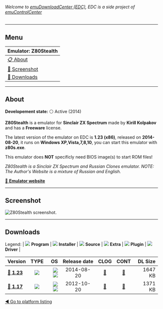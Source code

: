 ###### Welcome to [emuDownloadCenter (EDC)](https://github.com/PhoenixInteractiveNL/emuDownloadCenter/wiki/), EDC is a side project of [emuControlCenter](https://github.com/PhoenixInteractiveNL/emuControlCenter/wiki/)
***
## Menu
| **Emulator: Z80Stealth** |
|:---------|
| [:clipboard: About](#about) |
| [:sunrise: Screenshot](#screenshot) |
| [:floppy_disk: Downloads](#downloads) |
***
## About
**Developement state:** :white_circle: Active (2014)

**Z80Stealth** is a emulator for **Sinclair ZX Spectrum** made by **Kirill Kolpakov** and has a **Freeware** license.

The latest version of the emulator on EDC is **1.23 (x86)**, released on **2014-08-20**, it runs on **Windows XP,Vista,7,8,10**, you can start this emulator with **z80s.exe**.

This emulator does **NOT** specificly need BIOS image(s) to start ROM files!

_Z80Stealth is a Sinclair ZX Spectrum and Russian Clones emulator. NOTE: The Author's Website is a mixture of Russian and English._

[:link: **Emulator website**](http://z80.emu-russia.net)
***
## Screenshot
![](https://raw.githubusercontent.com/PhoenixInteractiveNL/emuDownloadCenter/master/hooks/z80stealth/emulator_screen_01.jpg "Z80Stealth screenshot.")
***
## Downloads
Legend:
| ![](https://raw.githubusercontent.com/wiki/PhoenixInteractiveNL/emuDownloadCenter/images_misc/icon_program_24.png) **Program** | 
![](https://raw.githubusercontent.com/wiki/PhoenixInteractiveNL/emuDownloadCenter/images_misc/icon_installer_24.png) **Installer** | 
![](https://raw.githubusercontent.com/wiki/PhoenixInteractiveNL/emuDownloadCenter/images_misc/icon_source_code_24.png) **Source** | 
![](https://raw.githubusercontent.com/wiki/PhoenixInteractiveNL/emuDownloadCenter/images_misc/icon_extra_24.png) **Extra** | 
![](https://raw.githubusercontent.com/wiki/PhoenixInteractiveNL/emuDownloadCenter/images_misc/icon_plugin_24.png) **Plugin** | 
![](https://raw.githubusercontent.com/wiki/PhoenixInteractiveNL/emuDownloadCenter/images_misc/icon_driver_24.png) **Driver** | 
 
| Version | TYPE | OS | Release date | CLOG | CONT | DL Size |
|:--------|:----:|---:|:------------:|:----:|:----:|--------:|
| [:floppy_disk: **1.23**](https://github.com/PhoenixInteractiveNL/edc-repo0006/raw/master/z80stealth/1.23.7z) | ![](https://raw.githubusercontent.com/wiki/PhoenixInteractiveNL/emuDownloadCenter/images_misc/icon_program_24.png) | ![](https://raw.githubusercontent.com/wiki/PhoenixInteractiveNL/emuDownloadCenter/images_misc/logo_windows_24.png)![](https://raw.githubusercontent.com/wiki/PhoenixInteractiveNL/emuDownloadCenter/images_misc/icon_32-bit_24.png) | 2014-08-20 | [:page_facing_up:](https://github.com/PhoenixInteractiveNL/edc-repo0006/blob/master/z80stealth/1.23_changelog.txt) | [:mag_right:](https://github.com/PhoenixInteractiveNL/edc-repo0006/blob/master/z80stealth/1.23_contents.txt) | 1647 KB |
| [:floppy_disk: **1.17**](https://github.com/PhoenixInteractiveNL/edc-repo0006/raw/master/z80stealth/1.17.7z) | ![](https://raw.githubusercontent.com/wiki/PhoenixInteractiveNL/emuDownloadCenter/images_misc/icon_program_24.png) | ![](https://raw.githubusercontent.com/wiki/PhoenixInteractiveNL/emuDownloadCenter/images_misc/logo_windows_24.png)![](https://raw.githubusercontent.com/wiki/PhoenixInteractiveNL/emuDownloadCenter/images_misc/icon_32-bit_24.png) | 2012-10-20 | [:page_facing_up:](https://github.com/PhoenixInteractiveNL/edc-repo0006/blob/master/z80stealth/1.17_changelog.txt) | [:mag_right:](https://github.com/PhoenixInteractiveNL/edc-repo0006/blob/master/z80stealth/1.17_contents.txt) | 1371 KB |

[:arrow_backward: Go to platform listing](https://github.com/PhoenixInteractiveNL/emuDownloadCenter/wiki/EDC-Platform-List)
